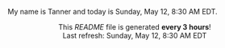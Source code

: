 My name is Tanner and today is Sunday, May 12, 8:30 AM EDT.

<p align="center">This <i>README</i> file is generated <b>every 3 hours</b>!</br>Last refresh: Sunday, May 12, 8:30 AM EDT<br /></p>
